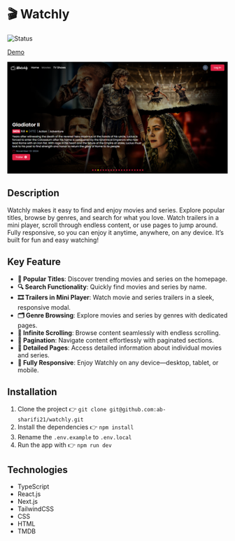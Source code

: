 # 🎬 Watchly

![Status](https://img.shields.io/badge/Status-In_Progress-red)

[Demo](https://watchly-app.vercel.app/)

<div align="center">
    <img src="./public/images/home.png" />
</div>

## Description

Watchly makes it easy to find and enjoy movies and series. Explore popular titles, browse by genres, and search for what you love. Watch trailers in a mini player, scroll through endless content, or use pages to jump around. Fully responsive, so you can enjoy it anytime, anywhere, on any device. It’s built for fun and easy watching!

## Key Feature

- **🎥 Popular Titles**: Discover trending movies and series on the homepage.
- **🔍 Search Functionality**: Quickly find movies and series by name.
- **🎞️ Trailers in Mini Player**: Watch movie and series trailers in a sleek, responsive modal.
- **🗂️ Genre Browsing**: Explore movies and series by genres with dedicated pages.
- **📜 Infinite Scrolling**: Browse content seamlessly with endless scrolling.
- **📄 Pagination**: Navigate content effortlessly with paginated sections.
- **📑 Detailed Pages**: Access detailed information about individual movies and series.
- **📱 Fully Responsive**: Enjoy Watchly on any device—desktop, tablet, or mobile.

## Installation

1. Clone the project 👉 `git clone git@github.com:ab-sharifi21/watchly.git`
2. Install the dependencies 👉 `npm install`
3. Rename the `.env.example` to `.env.local`
4. Run the app with 👉 `npm run dev`

## Technologies

- TypeScript
- React.js
- Next.js
- TailwindCSS
- CSS
- HTML
- TMDB
